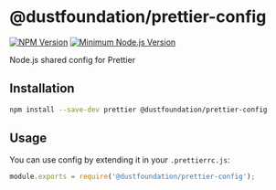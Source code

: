 # @dustfoundation/prettier-config

[![NPM Version](https://badgen.net/npm/v/@dustfoundation/prettier-config)](https://npmjs.com/package/@dustfoundation/prettier-config)
[![Minimum Node.js Version](https://badgen.net/npm/node/@dustfoundation/prettier-config)](https://npmjs.com/package/@dustfoundation/prettier-config)

Node.js shared config for Prettier

## Installation

```bash
npm install --save-dev prettier @dustfoundation/prettier-config
```

## Usage

You can use config by extending it in your `.prettierrc.js`:

```js
module.exports = require('@dustfoundation/prettier-config');
```
